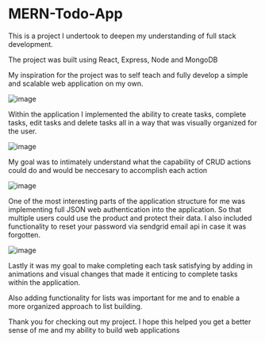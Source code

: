 # MERN-Todo-App
This is a project I undertook to deepen my understanding of full stack development.

The project was built using React, Express, Node and MongoDB

My inspiration for the project was to self teach and fully develop a simple and scalable web application on my own. 

![image](https://user-images.githubusercontent.com/65653340/181105862-92af146d-f9e6-4a48-9651-fbacba50e10d.png)

Within the application I implemented the ability to create tasks, complete tasks, edit tasks and delete tasks all in a way that was visually organized for the user.

![image](https://user-images.githubusercontent.com/65653340/181105935-109d980d-a634-4ad7-91a8-b58d0404a88d.png)

My goal was to intimately understand what the capability of CRUD actions could do and would be neccesary to accomplish each action

![image](https://user-images.githubusercontent.com/65653340/181105999-65e188a5-893a-46c9-ab1f-a4f4cb32807e.png)

One of the most interesting parts of the application structure for me was implementing full JSON web authentication into the application. So that multiple users could use the product and protect their data. I also included functionality to reset your password via sendgrid email api in case it was forgotten.

![image](https://user-images.githubusercontent.com/65653340/181106047-297a5b44-8365-4c40-8f1c-4e3f641ea997.png)

Lastly it was my goal to make completing each task satisfying by adding in animations and visual changes that made it enticing to complete tasks within the application. 

Also adding functionality for lists was important for me and to enable a more organized approach to list building.

Thank you for checking out my project. I hope this helped you get a better sense of me and my ability to build web applications

